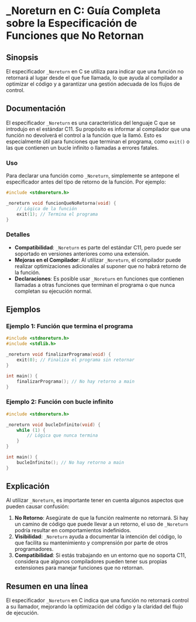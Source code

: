 <!--
Meta Description: # _Noreturn en C: Guía Completa sobre la Especificación de Funciones que No Retornan ## Sinopsis El especificador `_Noreturn` en C se utiliza para ind...
Meta Keywords: que, _noreturn, función, una, del
-->

# _Noreturn en C: Guía Completa sobre la Especificación de Funciones que No Retornan

## Sinopsis
El especificador `_Noreturn` en C se utiliza para indicar que una función no retornará al lugar desde el que fue llamada, lo que ayuda al compilador a optimizar el código y a garantizar una gestión adecuada de los flujos de control.

## Documentación
El especificador `_Noreturn` es una característica del lenguaje C que se introdujo en el estándar C11. Su propósito es informar al compilador que una función no devolverá el control a la función que la llamó. Esto es especialmente útil para funciones que terminan el programa, como `exit()` o las que contienen un bucle infinito o llamadas a errores fatales.

### Uso
Para declarar una función como `_Noreturn`, simplemente se antepone el especificador antes del tipo de retorno de la función. Por ejemplo:

```c
#include <stdnoreturn.h>

_noreturn void funcionQueNoRetorna(void) {
    // Lógica de la función
    exit(1); // Termina el programa
}
```

### Detalles
- **Compatibilidad**: `_Noreturn` es parte del estándar C11, pero puede ser soportado en versiones anteriores como una extensión.
- **Mejoras en el Compilador**: Al utilizar `_Noreturn`, el compilador puede realizar optimizaciones adicionales al suponer que no habrá retorno de la función.
- **Declaraciones**: Es posible usar `_Noreturn` en funciones que contienen llamadas a otras funciones que terminan el programa o que nunca completan su ejecución normal.

## Ejemplos
### Ejemplo 1: Función que termina el programa
```c
#include <stdnoreturn.h>
#include <stdlib.h>

_noreturn void finalizarPrograma(void) {
    exit(0); // Finaliza el programa sin retornar
}

int main() {
    finalizarPrograma(); // No hay retorno a main
}
```

### Ejemplo 2: Función con bucle infinito
```c
#include <stdnoreturn.h>

_noreturn void bucleInfinito(void) {
    while (1) {
        // Lógica que nunca termina
    }
}

int main() {
    bucleInfinito(); // No hay retorno a main
}
```

## Explicación
Al utilizar `_Noreturn`, es importante tener en cuenta algunos aspectos que pueden causar confusión:

1. **No Retorno**: Asegúrate de que la función realmente no retornará. Si hay un camino de código que puede llevar a un retorno, el uso de `_Noreturn` podría resultar en comportamientos indefinidos.
2. **Visibilidad**: `_Noreturn` ayuda a documentar la intención del código, lo que facilita su mantenimiento y comprensión por parte de otros programadores.
3. **Compatibilidad**: Si estás trabajando en un entorno que no soporta C11, considera que algunos compiladores pueden tener sus propias extensiones para manejar funciones que no retornan.

## Resumen en una línea
El especificador `_Noreturn` en C indica que una función no retornará control a su llamador, mejorando la optimización del código y la claridad del flujo de ejecución.